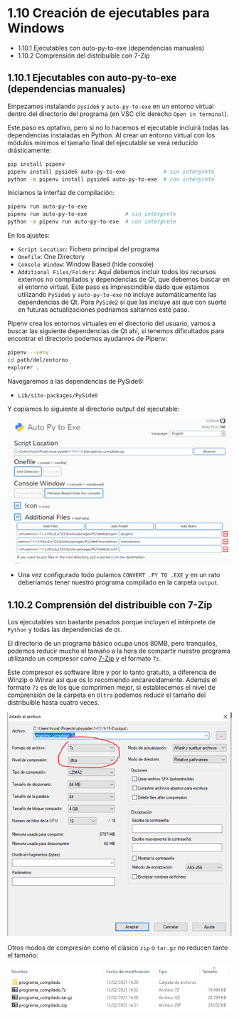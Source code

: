 # 1.10 Creación de ejecutables para Windows

- 1.10.1 Ejecutables con auto-py-to-exe (dependencias manuales)
- 1.10.2 Comprensión del distribuible con 7-Zip

## 1.10.1 Ejecutables con auto-py-to-exe (dependencias manuales)

Empezamos instalando `pyside6` y `auto-py-to-exe` en un entorno virtual dentro del directorio del programa (en VSC clic derecho `Open in terminal`).

Este paso es optativo, pero si no lo hacemos el ejecutable incluirá todas las dependencias instaladas en Python. Al crear un entorno virtual con los módulos mínimos el tamaño final del ejecutable se verá reducido drásticamente:

```bash
pip install pipenv
pipenv install pyside6 auto-py-to-exe            # sin intérprete
python -m pipenv install pyside6 auto-py-to-exe  # con intérprete
```

Iniciamos la interfaz de compilación:

```bash
pipenv run auto-py-to-exe
pipenv run auto-py-to-exe            # sin intérprete
python -m pipenv run auto-py-to-exe  # con intérprete
```

En los ajustes:

- `Script Location`: Fichero principal del programa
- `Onefile`: One Directory
- `Console Window`: Window Based (hide console)
- `Additional Files/Folders`: Aquí debemos incluir todos los recursos externos no compilados y dependencias de Qt, que debemos buscar en el entorno virtual. Este paso es imprescindible dado que estamos utilizando `PySide6` y `auto-py-to-exe` no incluye automáticamente las dependencias de Qt. Para `PySide2` sí que las incluye así que con suerte en futuras actualizaciones podríamos saltarnos este paso.

Pipenv crea los entornos virtuales en el directorio del usuario, vamos a buscar las siguiente dependencias de Qt ahí, si tenemos dificultados para encontrar el directorio podemos ayudanros de Pipenv:

```bash
pipenv --venv
cd path/del/entorno
explorer .
```

Navegaremos a las dependencias de PySide6:

- `Lib/site-packages/PySide6`

Y copiamos lo siguiente al directorio output del ejecutable:

<img src="docs/01.png">

- Una vez configurado todo pulamos `CONVERT .PY TO .EXE` y en un rato deberíamos tener nuestro programa compilado en la carpeta `output`.

## 1.10.2 Comprensión del distribuible con 7-Zip

Los ejecutables son bastante pesados porque incluyen el intérprete de `Python` y todas las dependencias de `Qt`.

El directorio de un programa básico ocupa unos 80MB, pero tranquilos, podemos reducir mucho el tamaño a la hora de compartir nuestro programa utilizando un compresor como [7-Zip](https://www.7-zip.org/) y el formato `7z`.

Este compresor es software libre y por lo tanto gratuito, a diferencia de Winzip o Winrar así que os lo recomiendo encarecidamente. Además el formato `7z` es de los que comprimen mejor, si establecemos el nivel de comprensión de la carpeta en `Ultra` podemos reducir el tamaño del distribuible hasta cuatro veces.

<img src="docs/02.png">

Otros modos de compresión como el clásico `zip` o `tar.gz` no reducen tanto el tamaño:

<img src="docs/03.png">
